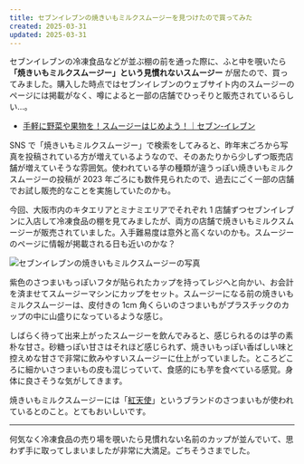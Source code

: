 ```yaml
---
title: セブンイレブンの焼きいもミルクスムージーを見つけたので買ってみた
created: 2025-03-31
updated: 2025-03-31
---
```


セブンイレブンの冷凍食品などが並ぶ棚の前を通った際に、ふと中を覗いたら **「焼きいもミルクスムージー」という見慣れないスムージー** が居たので、買ってみました。購入した時点ではセブンイレブンのウェブサイト内のスムージーのページには掲載がなく、噂によると一部の店舗でひっそりと販売されているらしい…。

- [手軽に野菜や果物を！スムージーはじめよう！｜セブン‐イレブン](https://www.sej.co.jp/products/smoothie.html)

SNS で「焼きいもミルクスムージー」で検索をしてみると、昨年末ごろから写真を投稿されている方が増えているようなので、そのあたりから少しずつ販売店舗が増えていそうな雰囲気。使われている芋の種類が違うっぽい焼きいもミルクスムージーの投稿が 2023 年ごろにも数件見られたので、過去にごく一部の店舗でお試し販売的なことを実施していたのかも。

今回、大阪市内のキタエリアとミナミエリアでそれぞれ 1 店舗ずつセブンイレブンに入店して冷凍食品の棚を見てみましたが、両方の店舗で焼きいもミルクスムージーが販売されていました。入手難易度は意外と高くないのかも。スムージーのページに情報が掲載される日も近いのかな？

![セブンイレブンの焼きいもミルクスムージーの写真](371cf400-1cf1-4448-01da-ef5eaacfb000)

紫色のさつまいもっぽいフタが貼られたカップを持ってレジへと向かい、お会計を済ませてスムージーマシンにカップをセット。スムージーになる前の焼きいもミルクスムージーは、皮付きの 1cm 角くらいのさつまいもがプラスチックのカップの中に山盛りになっているような感じ。

しばらく待って出来上がったスムージーを飲んでみると、感じられるのは芋の素朴な甘さ。砂糖っぽい甘さはそれほど感じられず、焼きいもっぽい香ばしい味と控えめな甘さで非常に飲みやすいスムージーに仕上がっていました。ところどころに細かいさつまいもの皮も混じっていて、食感的にも芋を食べている感覚。身体に良さそうな気がしてきます。

焼きいもミルクスムージーには「[紅天使](https://www.kuradashi-yakiimo.com/shop/c/c10/)」というブランドのさつまいもが使われているとのこと。とてもおいしいです。

---

何気なく冷凍食品の売り場を覗いたら見慣れない名前のカップが並んでいて、思わず手に取ってしまいましたが非常に大満足。ごちそうさまでした。
